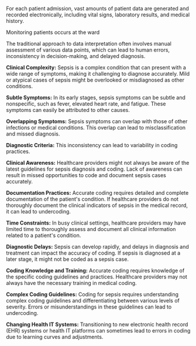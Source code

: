 For each patient admission, vast amounts of patient data are generated and recorded electronically, including vital signs, laboratory results, and medical history. 

Monitoring patients occurs at the ward

The traditional approach to data interpretation often involves manual assessment of various data points, which can lead to human errors, inconsistency in decision-making, and delayed diagnosis. 


**Clinical Complexity:**
Sepsis is a complex condition that can present with a wide range of symptoms, making it challenging to diagnose accurately. Mild or atypical cases of sepsis might be overlooked or misdiagnosed as other conditions.

**Subtle Symptoms:** 
In its early stages, sepsis symptoms can be subtle and nonspecific, such as fever, elevated heart rate, and fatigue. These symptoms can easily be attributed to other causes.

**Overlapping Symptoms:** 
Sepsis symptoms can overlap with those of other infections or medical conditions. This overlap can lead to misclassification and missed diagnosis.

**Diagnostic Criteria:** 
This inconsistency can lead to variability in coding practices.

**Clinical Awareness:** 
Healthcare providers might not always be aware of the latest guidelines for sepsis diagnosis and coding. Lack of awareness can result in missed opportunities to code and document sepsis cases accurately.

**Documentation Practices:** 
Accurate coding requires detailed and complete documentation of the patient's condition. If healthcare providers do not thoroughly document the clinical indicators of sepsis in the medical record, it can lead to undercoding.

**Time Constraints:** In busy clinical settings, healthcare providers may have limited time to thoroughly assess and document all clinical information related to a patient's condition.

**Diagnostic Delays:** Sepsis can develop rapidly, and delays in diagnosis and treatment can impact the accuracy of coding. If sepsis is diagnosed at a later stage, it might not be coded as a sepsis case.

**Coding Knowledge and Training:** Accurate coding requires knowledge of the specific coding guidelines and practices. Healthcare providers may not always have the necessary training in medical coding.

**Complex Coding Guidelines:** Coding for sepsis requires understanding complex coding guidelines and differentiating between various levels of severity. Errors or misunderstandings in these guidelines can lead to undercoding.

**Changing Health IT Systems:**
Transitioning to new electronic health record (EHR) systems or health IT platforms can sometimes lead to errors in coding due to learning curves and adjustments.